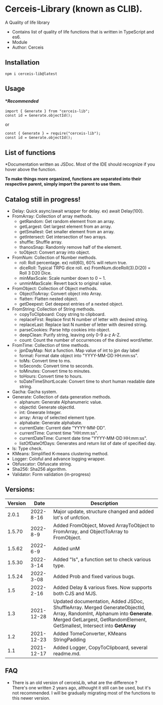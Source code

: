 # Cerceis-Library (known as CLIB).
A Quality of life library
- Contains list of quality of life functions that is written in TypeScript and es6.
- Module
- Author: Cerceis

## Installation
```
npm i cerceis-lib@latest
```
## Usage
#### ****Recommended***
```
import { Generate } from "cerceis-lib";
const id = Generate.objectId();
```
or
```
const { Generate } = require("cerceis-lib");
const id = Generate.objectId();
```


## List of functions 
*Documentation written as JSDoc. Most of the IDE should recognize if you hover above the function.

****To make things more organized, functions are separated into their respective parent, simply import the parent to use them.****

## **Catalog still in progress!**

- Delay: Quick async/await wrapper for delay. ex) await Delay(100).
- FromArray: Collection of array methods.
    - getRandom: Get random element from an array.
    - getLargest: Get largest element from an array.
    - getSmallest: Get smaller element from an array.
    - getIntersect: Get intersection of two arrays.
    - shuffle: Shuffle array.
    - thanosSnap: Randomly remove half of the element.
    - toObject: Convert array into object.
- FromNum: Collection of Number methods.
    - roll: Roll percentage. ex) roll(60), 60% will return true.
    - diceRoll: Typical TRPG dice roll. ex) FromNum.diceRoll(3).D(20) = Roll 3 D20 Dice.
    - minMaxScale: Scale number down to 0 ~ 1.
    - unminMaxScale: Revert back to original value.
- FromObject: Collection of Object methods.
    - ObjectToArray: Convert object into Array.
    - flatten: Flatten nested object.
    - getDeepest: Get deepest entries of a nexted object.
- FromString: Collection of String methods.
    - copyToClipboard: Copy string to clipboard.
    - replaceFirst: Replace first N number of letter with desired string.
    - replaceLast: Replace last N number of letter with desired string.
    - parseCookies: Parse http cookies into object.
    - deepClean: Purify string, leaving only 0-9 a-z A-Z.
    - count: Count the number of occurrences of the disired word/letter.
- FromTime: Collection of time methods.
    - jpnDayMap: Not a function. Map value of int to jpn day label
    - format: Format date object into "YYYY-MM-DD HH:mm:ss".
    - toMs: Convert time to ms.
    - toSeconds: Convert time to seconds.
    - toMinutes: Convert time to minutes.
    - toHours: Convert time to hours.
    - toDateTimeShortLocale: Convert time to short human readable date string.
- Gacha: Gacha system.
- Generate: Collection of data generation methods.
    - alphanum: Generate Alphanumeric value.
    - objectId: Generate objectId.
    - int: Gneerate Integer.
    - array: Array of selected element type.
    - alphabate: Generate alphabate.
    - currentDate: Current date "YYYY-MM-DD".
    - currentTime: Current time "HH:mm:ss".
    - currentDateTime: Current date time "YYYY-MM-DD HH:mm:ss".
    - listOfDateOfDays: Generates and return list of date of specified day.
- Is: Type check.
- KMeans: Simplified K-means clustering method.
- Logger: Coloful and advance logging wrapper.
- Obfuscator: Obfuscate string.
- Sha256: Sha256 algorithm.
- Validator: Form validation (in-progress)

## Versions:
|Version|Date|Description|
|--|--|--|
|2.0.1|2022-8-16| Major update, structure changed and added lot's of unfction. 
|1.5.70|2022-8-9| Added FromObject, Moved ArrayToObject to FromArray, and ObjectToArray to FromObject.
|1.5.62|2022-6-9| Added unM
|1.5.30|2022-3-14| Added "Is", a function set to check various type.
|1.5.24|2022-3-08| Added Prob and fixed various bugs.
|1.5|2022-2-16| Added Delay & various fixes. Now supports both CJS and MJS.
|1.3|2021-12-28|Updated documentation, Added JSDoc, ShuffleArray. Merged GenerateObjectId, Array, RandomInt, Alphanum into **Generate**. Merged GetLargest, GetRandomElement, GetSmallest, Intersect into **GetArray**|
|1.2|2021-12-23|Added TomeConverter, KMeans StringPadding|
|1.1|2021-12-17|Added Logger, CopyToClipboard, several readme.md.|

## FAQ
- There is an old version of cerceisLib, what are the difference ?  
    There's one written 2 years ago, althought it still can be used, but it's not recommended. I will be gradually migrating most of the functions to this newer version.